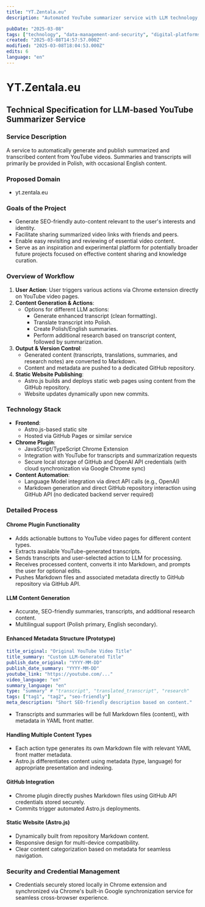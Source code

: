 ```yaml
---
title: "YT.Zentala.eu"
description: "Automated YouTube summarizer service with LLM technology, Polish-English support & secure GitHub integration"

pubDate: "2025-03-08"
tags: ["technology", "data-management-and-security", "digital-platforms"]
created: "2025-03-08T14:57:57.000Z"
modified: "2025-03-08T18:04:53.000Z"
edits: 6
language: "en"
---
```


# YT.Zentala.eu

## Technical Specification for LLM-based YouTube Summarizer Service

### Service Description
A service to automatically generate and publish summarized and transcribed content from YouTube videos. Summaries and transcripts will primarily be provided in Polish, with occasional English content.

### Proposed Domain
- yt.zentala.eu

### Goals of the Project
- Generate SEO-friendly auto-content relevant to the user's interests and identity.
- Facilitate sharing summarized video links with friends and peers.
- Enable easy revisiting and reviewing of essential video content.
- Serve as an inspiration and experimental platform for potentially broader future projects focused on effective content sharing and knowledge curation.

### Overview of Workflow
1. **User Action**: User triggers various actions via Chrome extension directly on YouTube video pages.
2. **Content Generation & Actions**:
   - Options for different LLM actions:
     - Generate enhanced transcript (clean formatting).
     - Translate transcript into Polish.
     - Create Polish/English summaries.
     - Perform additional research based on transcript content, followed by summarization.
3. **Output & Version Control**:
   - Generated content (transcripts, translations, summaries, and research notes) are converted to Markdown.
   - Content and metadata are pushed to a dedicated GitHub repository.
4. **Static Website Publishing**:
   - Astro.js builds and deploys static web pages using content from the GitHub repository.
   - Website updates dynamically upon new commits.

### Technology Stack
- **Frontend**:
  - Astro.js-based static site
  - Hosted via GitHub Pages or similar service
- **Chrome Plugin**:
  - JavaScript/TypeScript Chrome Extension
  - Integration with YouTube for transcripts and summarization requests
  - Secure local storage of GitHub and OpenAI API credentials (with cloud synchronization via Google Chrome sync)
- **Content Automation**:
  - Language Model integration via direct API calls (e.g., OpenAI)
  - Markdown generation and direct GitHub repository interaction using GitHub API (no dedicated backend server required)

### Detailed Process
#### Chrome Plugin Functionality
- Adds actionable buttons to YouTube video pages for different content types.
- Extracts available YouTube-generated transcripts.
- Sends transcripts and user-selected action to LLM for processing.
- Receives processed content, converts it into Markdown, and prompts the user for optional edits.
- Pushes Markdown files and associated metadata directly to GitHub repository via GitHub API.

#### LLM Content Generation
- Accurate, SEO-friendly summaries, transcripts, and additional research content.
- Multilingual support (Polish primary, English secondary).

#### Enhanced Metadata Structure (Prototype)
```yaml
title_original: "Original YouTube Video Title"
title_summary: "Custom LLM-Generated Title"
publish_date_original: "YYYY-MM-DD"
publish_date_summary: "YYYY-MM-DD"
youtube_link: "https://youtube.com/..."
video_language: "en"
summary_language: "en"
type: "summary" # "transcript", "translated_transcript", "research"
tags: ["tag1", "tag2", "seo-friendly"]
meta_description: "Short SEO-friendly description based on content."
```
- Transcripts and summaries will be full Markdown files (content), with metadata in YAML front matter.

#### Handling Multiple Content Types
- Each action type generates its own Markdown file with relevant YAML front matter metadata.
- Astro.js differentiates content using metadata (type, language) for appropriate presentation and indexing.

#### GitHub Integration
- Chrome plugin directly pushes Markdown files using GitHub API credentials stored securely.
- Commits trigger automated Astro.js deployments.

#### Static Website (Astro.js)
- Dynamically built from repository Markdown content.
- Responsive design for multi-device compatibility.
- Clear content categorization based on metadata for seamless navigation.

### Security and Credential Management
- Credentials securely stored locally in Chrome extension and synchronized via Chrome's built-in Google synchronization service for seamless cross-browser experience.